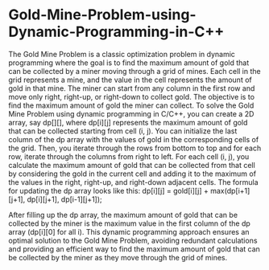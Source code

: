 # Gold-Mine-Problem-using-Dynamic-Programming-in-C++


The Gold Mine Problem is a classic optimization problem in dynamic programming where the goal is to find the maximum amount of gold that can be collected by a miner moving through a grid of mines. Each cell in the grid represents a mine, and the value in the cell represents the amount of gold in that mine. The miner can start from any column in the first row and move only right, right-up, or right-down to collect gold. The objective is to find the maximum amount of gold the miner can collect.
To solve the Gold Mine Problem using dynamic programming in C/C++, you can create a 2D array, say dp[][], where dp[i][j] represents the maximum amount of gold that can be collected starting from cell (i, j). You can initialize the last column of the dp array with the values of gold in the corresponding cells of the grid.
Then, you iterate through the rows from bottom to top and for each row, iterate through the columns from right to left. For each cell (i, j), you calculate the maximum amount of gold that can be collected from that cell by considering the gold in the current cell and adding it to the maximum of the values in the right, right-up, and right-down adjacent cells. The formula for updating the dp array looks like this:
dp[i][j] = gold[i][j] + max(dp[i+1][j+1], dp[i][j+1], dp[i-1][j+1]);

After filling up the dp array, the maximum amount of gold that can be collected by the miner is the maximum value in the first column of the dp array (dp[i][0] for all i).
This dynamic programming approach ensures an optimal solution to the Gold Mine Problem, avoiding redundant calculations and providing an efficient way to find the maximum amount of gold that can be collected by the miner as they move through the grid of mines.

